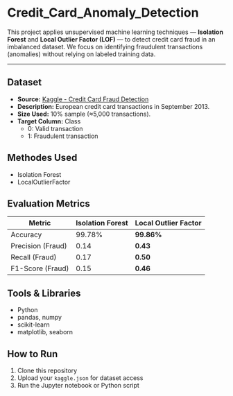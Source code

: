 # Credit_Card_Anomaly_Detection

This project applies unsupervised machine learning techniques — **Isolation Forest** and **Local Outlier Factor (LOF)** — to detect credit card fraud in an imbalanced dataset. We focus on identifying fraudulent transactions (anomalies) without relying on labeled training data.

---

## Dataset
- **Source:** [Kaggle - Credit Card Fraud Detection](https://www.kaggle.com/mlg-ulb/creditcardfraud)
- **Description:** European credit card transactions in September 2013.
- **Size Used:** 10% sample (≈5,000 transactions).
- **Target Column:** Class
  - 0: Valid transaction
  - 1: Fraudulent transaction

## Methodes Used
- Isolation Forest
- LocalOutlierFactor

## Evaluation Metrics 

| Metric              | Isolation Forest        | Local Outlier Factor   |
|---------------------|-------------------------|-------------------------|
| Accuracy            | 99.78%                  | **99.86%**              |
| Precision (Fraud)   | 0.14                    | **0.43**                |
| Recall (Fraud)      | 0.17                    | **0.50**                |
| F1-Score (Fraud)    | 0.15                    | **0.46**                |

## Tools & Libraries
- Python
- pandas, numpy
- scikit-learn
- matplotlib, seaborn

## How to Run

1. Clone this repository
2. Upload your `kaggle.json` for dataset access
3. Run the Jupyter notebook or Python script
